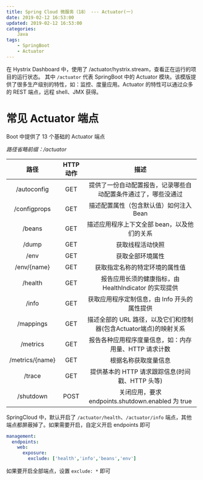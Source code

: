 ```yaml
---
title: Spring Cloud 微服务（18） --- Actuator(一)
date: 2019-02-12 16:53:00
updated: 2019-02-12 16:53:00
categories:
    Java
tags:
    - SpringBoot
    - Actuator
---
```


在 Hystrix Dashboard 中，使用了 /actuator/hystrix.stream，查看正在运行的项目的运行状态。 其中 `/actuator` 代表 SpringBoot 中的 Actuator 模块。该模版提供了很多生产级别的特性，如：监控、度量应用。Actuator 的特性可以通过众多的 REST 端点，远程 shell、JMX 获得。

<!-- more -->

# 常见 Actuator 端点

Boot 中提供了 13 个基础的 Actuator 端点

*路径省略前缀：/actuator*

| 路径 | HTTP 动作 | 描述 |
| :-: | :-: | :-: |
| /autoconfig | GET | 提供了一份自动配置报告，记录哪些自动配置条件通过了，哪些没通过 |
| /configprops | GET | 描述配置属性（包含默认值）如何注入 Bean |
| /beans | GET | 描述应用程序上下文全部 bean，以及他们的关系 |
| /dump | GET | 获取线程活动快照 |
| /env | GET | 获取全部环境属性 |
| /env/{name} | GET | 获取指定名称的特定环境的属性值 |
| /health | GET | 报告应用长须的健康指标，由 HealthIndicator 的实现提供 |
| /info | GET | 获取应用程序定制信息，由 Info 开头的属性提供 |
| /mappings | GET | 描述全部的 URL 路径，以及它们和控制器(包含Actuator端点)的映射关系 |
| /metrics | GET | 报告各种应用程序度量信息，如：内存用量、HTTP 请求计数 |
| /metrics/{name} | GET | 根据名称获取度量信息 |
| /trace | GET | 提供基本的 HTTP 请求跟踪信息(时间戳、HTTP 头等)|
| /shutdown | POST | 关闭应用，要求 endpoints.shutdown.enabled 为 true |


SpringCloud 中，默认开启了 `/actuator/health`、`/actuator/info` 端点，其他端点都屏蔽掉了。如果需要开启，自定义开启 endpoints 即可
```yml
management:
  endpoints:
    web:
      exposure:
        exclude: ['health','info','beans','env']
```
如果要开启全部端点，设置 `exclude: *` 即可